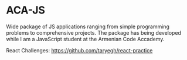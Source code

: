 # ACA-JS
Wide package of JS applications ranging from simple programming problems to comprehensive projects. The package has being developed while I am a JavaScript student at the Armenian Code Accademy.

React Challenges: https://github.com/taryegh/react-practice
